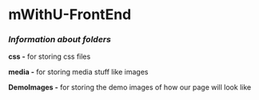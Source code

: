 # mWithU-FrontEnd

### *Information about folders*

**css -**
for storing css files

**media -**
for storing media stuff like images

**DemoImages -**
for storing the demo images of how our page will look like
